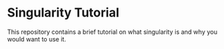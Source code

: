 # Singularity Tutorial
This repository contains a brief tutorial on what singularity is and why you would want to use it.
